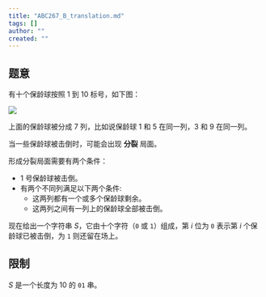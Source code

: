 ```yaml
---
title: "ABC267_B_translation.md"
tags: []
author: ""
created: ""
---
```


## 题意

有十个保龄球按照 $1$ 到 $10$ 标号，如下图：

![](https://cdn.luogu.com.cn/upload/image_hosting/k6e27miz.png)

上面的保龄球被分成 $7$ 列，比如说保龄球 $1$ 和 $5$ 在同一列，$3$ 和 $9$ 在同一列。

当一些保龄球被击倒时，可能会出现 **分裂** 局面。

形成分裂局面需要有两个条件：

- $1$ 号保龄球被击倒。
- 有两个不同列满足以下两个条件:
  - 这两列都有一个或多个保龄球剩余。
  - 这两列之间有一列上的保龄球全部被击倒。

现在给出一个字符串 $S$，它由十个字符（`0` 或 `1`）组成，第 $i$ 位为 `0` 表示第 $i$ 个保龄球已被击倒，为 `1` 则还留在场上。

## 限制

$S$ 是一个长度为 $10$ 的 `01` 串。

